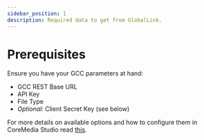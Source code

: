 ```yaml
---
sidebar_position: 1
description: Required data to get from GlobalLink.
---
```


# Prerequisites

Ensure you have your GCC parameters at hand:

* GCC REST Base URL
* API Key
* File Type
* _Optional:_ Client Secret Key (see below)

For more details on available options and how to configure them in CoreMedia
Studio read [this](#configuring-globallink-connection-settings).
